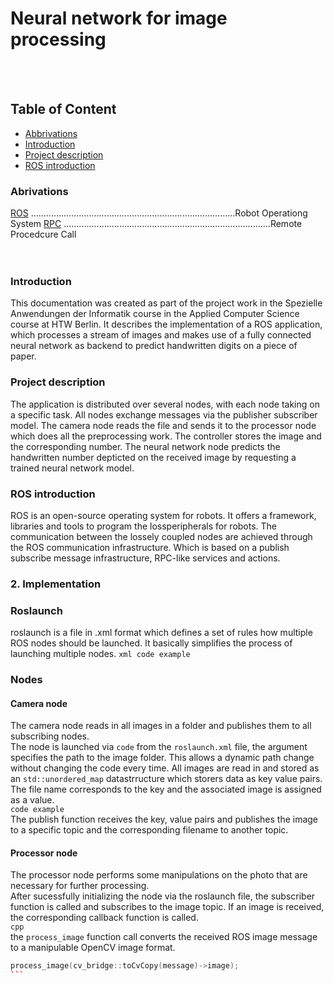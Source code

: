# Neural network for image processing
</br></br>

## Table of Content
- [Abbrivations](#abbrivations)
- [Introduction](#introduction)
- [Project description](#project-description)
- [ROS introduction](#ros-introduction)

### Abrivations
[ROS](#ros) .................................................................................Robot Operationg System
[RPC](#rpc) ..................................................................................Remote Procedcure Call
</br>
</br>
</br>
### Introduction
This documentation was created as part of the project work in the Spezielle Anwendungen der Informatik course in the Applied Computer Science course at HTW Berlin. It describes the implementation of a ROS application, which processes a stream of images and makes use of a fully connected neural network as backend to predict handwritten digits on a piece of paper.
</br>
### Project description
The application is distributed over several nodes, with each node taking on a specific task. All nodes exchange messages via the publisher subscriber model. The camera node reads the file and sends it to the processor node which does all the preprocessing work. The controller stores the image and the corresponding number. The neural network node predicts the handwritten number depticted on the received image by requesting a trained neural network model.
</br>
### ROS introduction
ROS  is an open-source operating system for robots.  It offers a framework, libraries and tools to program the lossperipherals for robots. The communication between the lossely coupled nodes are achieved through the ROS communication infrastructure. Which is based on a publish subscribe message infrastructure, RPC-like services and actions. 
</br>
### 2. Implementation

### Roslaunch
roslaunch is a file in .xml format which defines a set of rules how multiple ROS nodes should be launched. It basically simplifies the process of launching multiple nodes.
```xml code example```
</br>

### Nodes
#### Camera node
The camera node reads in all images in a folder and publishes them to all subscribing nodes.</br>
The node is launched via ``code`` from the ```roslaunch.xml``` file, the argument specifies the path to the image folder. This allows a dynamic path change without changing the code every time. All images are read in and stored as an ```std::unordered_map``` datastrructure which storers data as key value pairs. The file name corresponds to the key and the associated image is assigned as a value.</br>
``` code example ```</br>
The publish function receives the key, value pairs and publishes the image to a specific topic and the corresponding filename to another topic.
</br>
#### Processor node
The processor node performs some manipulations on the photo that are necessary for further processing.</br>
After sucessfully initializing the node via the roslaunch file, the subscriber function is called and subscribes to the image topic. If an image is received, the corresponding callback function is called.</br>
```cpp```</br>
the ```process_image``` function call converts the received ROS image message to a manipulable OpenCV image format.  
````c++
process_image(cv_bridge::toCvCopy(message)->image);
```


